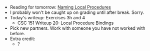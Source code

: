 * Reading for tomorrow: [Naming Local Procedures](../readings/letrec-reading.html)
* I probably won't be caught up on grading until after break.  Sorry.
* Today's writeup: Exercises 3h and 4
    * CSC 151 Writeup 20: Local Procedure Bindings
* Pick new partners.  Work with someone you have not worked with before.
* Extra credit: 
    * ?
